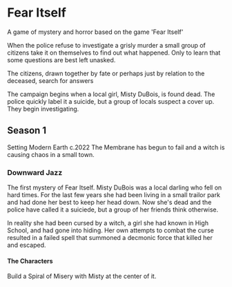 # Fear Itself

A game of mystery and horror based on the game 'Fear Itself'

When the police refuse to investigate a grisly murder a small group of citizens take it on themselves to find out what happened. Only to learn that some questions are best left unasked.

The citizens, drawn together by fate or perhaps just by relation to the deceased, search for answers

The campaign begins when a local girl, Misty DuBois, is found dead. The police quickly label it a suicide, but a group of locals suspect a cover up. They begin investigating.

## Season 1

Setting Modern Earth c.2022
The Membrane has begun to fail and a witch is causing chaos in a small town.

### Downward Jazz

The first mystery of Fear Itself.
Misty DuBois was a local darling who fell on hard times. For the last few years she had been living in a small trailor park and had done her best to keep her head down. Now she's dead and the police have called it a suiciede, but a group of her friends think otherwise.

In reality she had been cursed by a witch, a girl she had known in High School, and had gone into hiding. Her own attempts to combat the curse resulted in a failed spell that summoned a decmonic force that killed her and escaped.

#### The Characters

Build a Spiral of Misery with Misty at the center of it.